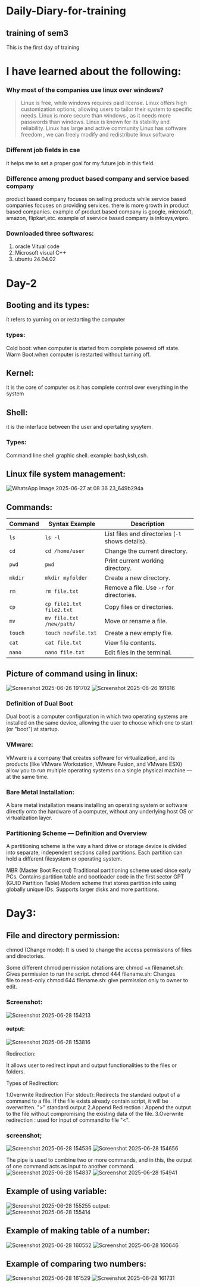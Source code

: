 # Daily-Diary-for-training
## training of sem3
This is the first day of training
# I have learned about the following:

### Why most of the companies use linux over windows?

>Linux is free, while windows requires paid license.
>Linux offers high customization options, allowing users to tailor their system to specific needs. 
>Linux is more secure than windows , as it needs more passwords than windows. 
>Linux is known for its stability and reliability. 
>Linux has large and active community 
>Linux has software freedom  , we can freely modify and redistribute linux software
### Different job fields in cse
it helps me to set a proper goal for my future job in this field.


### Difference among product based company and service based company
product based company focuses on selling products while service based companies focuses on providing services.
there is more growth in product based companies.
example of product based company is google, microsoft, amazon, flipkart,etc.
example of sservice based company is infosys,wipro.
      

### Downloaded three softwares:
1. oracle Vitual code
2. Microsoft visual C++
3. ubuntu 24.04.02

# Day-2
## Booting and its types:
it refers to yurning on or restarting the computer
### types:
Cold boot: when computer is started from complete powered off state.
Warm Boot:when computer is restarted without turning off.
 ## Kernel:
 it is the core of computer os.it has complete control over everything in the system
  ## Shell:
  it is the interface between the user and opertating sysytem.
  ### Types:
  Command line shell
  graphic shell.
  example: bash,ksh,csh.
  ## Linux file system management:
 ![WhatsApp Image 2025-06-27 at 08 36 23_649b294a](https://github.com/user-attachments/assets/e94bcf02-b679-4ac0-a75c-c4b0b49b4e10)
## Commands:
| **Command** | **Syntax Example** | **Description** |
|-------------|--------------------|------------------|
| `ls`        | `ls -l`            | List files and directories (`-l` shows details). |
| `cd`        | `cd /home/user`    | Change the current directory. |
| `pwd`       | `pwd`              | Print current working directory. |
| `mkdir`     | `mkdir myfolder`   | Create a new directory. |
| `rm`        | `rm file.txt`      | Remove a file. Use `-r` for directories. |
| `cp`        | `cp file1.txt file2.txt` | Copy files or directories. |
| `mv`        | `mv file.txt /new/path/` | Move or rename a file. |
| `touch`     | `touch newfile.txt`| Create a new empty file. |
| `cat`       | `cat file.txt`     | View file contents. |
| `nano`      | `nano file.txt`    | Edit files in the terminal. |
## Picture of command using in linux:
![Screenshot 2025-06-26 191702](https://github.com/user-attachments/assets/9640c772-89fe-4cb5-8ed9-1bc1490bfecb)
![Screenshot 2025-06-26 191616](https://github.com/user-attachments/assets/4a785646-4e61-4975-a728-3e4d158b894e)
### Definition of Dual Boot
Dual boot is a computer configuration in which two operating systems are installed on the same device, allowing the user to choose which one to start (or "boot") at startup.

### VMware:
VMware is a company that creates software for virtualization, and its products (like VMware Workstation, VMware Fusion, and VMware ESXi) allow you to run multiple operating systems on a single physical machine — at the same time.
### Bare Metal Installation:
A bare metal installation means installing an operating system or software directly onto the hardware of a computer, without any underlying host OS or virtualization layer.

### Partitioning Scheme — Definition and Overview
A partitioning scheme is the way a hard drive or storage device is divided into separate, independent sections called partitions. Each partition can hold a different filesystem or operating system.

MBR (Master Boot Record)	Traditional partitioning scheme used since early PCs. Contains partition table and bootloader code in the first sector
GPT (GUID Partition Table)	Modern scheme that stores partition info using globally unique IDs. Supports larger disks and more partitions.

 # Day3:
 ## File and directory permission:
 chmod (Change mode): It is used to change the access permissions of files and directories.

Some different chmod permission notations are:
chmod +x filenamet.sh: Gives permission to run the script.
chmod 444 filename.sh: Changes file to read-only
chmod 644 filename.sh: give permission only to owner to edit.
### Screenshot:
![Screenshot 2025-06-28 154213](https://github.com/user-attachments/assets/7714315f-b942-4ead-9a22-6e597b6281fa)
#### output:
![Screenshot 2025-06-28 153816](https://github.com/user-attachments/assets/9719169a-e639-4a85-8445-2308bc003675)

Redirection:

It allows user to redirect input and output functionalities to the files or folders.

Types of Redirection:

1.Overwrite Redirection (For stdout):
Redirects the standard output of a command to a file. If the file exists already contain script, it will be overwritten.
">" standard output
2.Append Redirection :
Append the output to the file without compromising the existing data of the file.
3.Overwrite redirection :
used for input of command to file "<".
### screenshot;
![Screenshot 2025-06-28 154536](https://github.com/user-attachments/assets/07ebbaf4-2b25-494d-9636-16e8740f2fd9)
![Screenshot 2025-06-28 154656](https://github.com/user-attachments/assets/e98c300e-ab64-4f4c-ac9c-7c1f9e8f31de)


The pipe is used to combine two or more commands, and in this, the output of one command acts as input to another command.
![Screenshot 2025-06-28 154837](https://github.com/user-attachments/assets/9a542b78-74e4-4eee-9842-bd1fa73bcf1f)
![Screenshot 2025-06-28 154941](https://github.com/user-attachments/assets/922bfed4-c091-40ff-9ea1-7c45189f87b3)

## Example of using variable:
![Screenshot 2025-06-28 155255](https://github.com/user-attachments/assets/69500883-325b-4fd5-9ec0-ea547d8c138e)
output:
![Screenshot 2025-06-28 155414](https://github.com/user-attachments/assets/cb264801-bb59-43dd-b8cb-c41960b846a1)

## Example of making table of a number:
![Screenshot 2025-06-28 160552](https://github.com/user-attachments/assets/4a0ed833-3d9e-4529-94a5-707fac5a89e8)
![Screenshot 2025-06-28 160646](https://github.com/user-attachments/assets/d55fda9b-0228-437f-aa78-1b48a0a3c687)

## Example of comparing two numbers:
![Screenshot 2025-06-28 161529](https://github.com/user-attachments/assets/092c8089-003c-482f-9db2-2b9acc27d780)
![Screenshot 2025-06-28 161731](https://github.com/user-attachments/assets/79770568-d8ec-4abb-99df-ac9c91225a22)

















